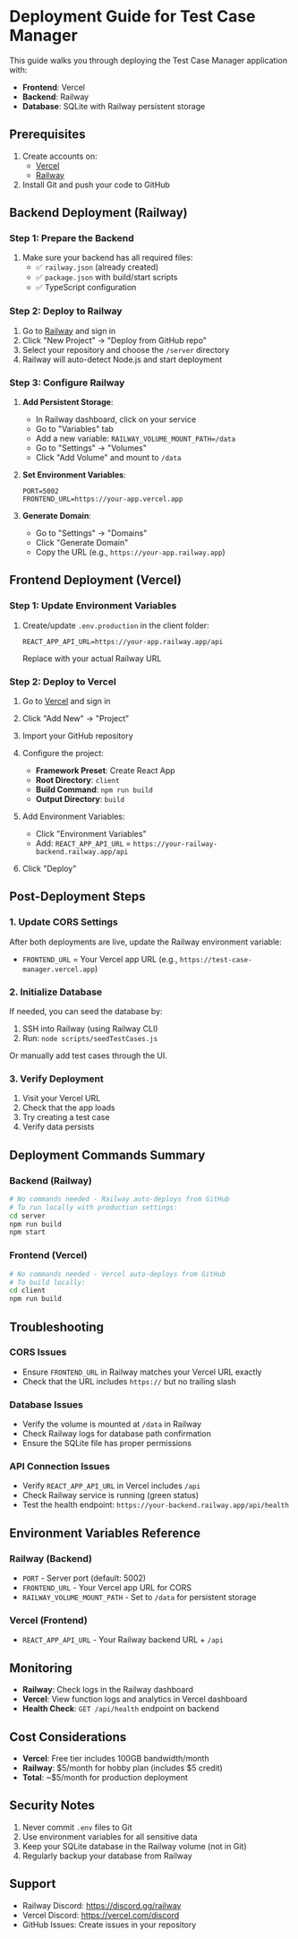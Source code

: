 # Deployment Guide for Test Case Manager

This guide walks you through deploying the Test Case Manager application with:
- **Frontend**: Vercel
- **Backend**: Railway
- **Database**: SQLite with Railway persistent storage

## Prerequisites

1. Create accounts on:
   - [Vercel](https://vercel.com)
   - [Railway](https://railway.app)
2. Install Git and push your code to GitHub

## Backend Deployment (Railway)

### Step 1: Prepare the Backend

1. Make sure your backend has all required files:
   - ✅ `railway.json` (already created)
   - ✅ `package.json` with build/start scripts
   - ✅ TypeScript configuration

### Step 2: Deploy to Railway

1. Go to [Railway](https://railway.app) and sign in
2. Click "New Project" → "Deploy from GitHub repo"
3. Select your repository and choose the `/server` directory
4. Railway will auto-detect Node.js and start deployment

### Step 3: Configure Railway

1. **Add Persistent Storage**:
   - In Railway dashboard, click on your service
   - Go to "Variables" tab
   - Add a new variable: `RAILWAY_VOLUME_MOUNT_PATH=/data`
   - Go to "Settings" → "Volumes"
   - Click "Add Volume" and mount to `/data`

2. **Set Environment Variables**:
   ```
   PORT=5002
   FRONTEND_URL=https://your-app.vercel.app
   ```

3. **Generate Domain**:
   - Go to "Settings" → "Domains"
   - Click "Generate Domain"
   - Copy the URL (e.g., `https://your-app.railway.app`)

## Frontend Deployment (Vercel)

### Step 1: Update Environment Variables

1. Create/update `.env.production` in the client folder:
   ```
   REACT_APP_API_URL=https://your-app.railway.app/api
   ```
   Replace with your actual Railway URL

### Step 2: Deploy to Vercel

1. Go to [Vercel](https://vercel.com) and sign in
2. Click "Add New" → "Project"
3. Import your GitHub repository
4. Configure the project:
   - **Framework Preset**: Create React App
   - **Root Directory**: `client`
   - **Build Command**: `npm run build`
   - **Output Directory**: `build`

5. Add Environment Variables:
   - Click "Environment Variables"
   - Add: `REACT_APP_API_URL` = `https://your-railway-backend.railway.app/api`

6. Click "Deploy"

## Post-Deployment Steps

### 1. Update CORS Settings

After both deployments are live, update the Railway environment variable:
- `FRONTEND_URL` = Your Vercel app URL (e.g., `https://test-case-manager.vercel.app`)

### 2. Initialize Database

If needed, you can seed the database by:
1. SSH into Railway (using Railway CLI)
2. Run: `node scripts/seedTestCases.js`

Or manually add test cases through the UI.

### 3. Verify Deployment

1. Visit your Vercel URL
2. Check that the app loads
3. Try creating a test case
4. Verify data persists

## Deployment Commands Summary

### Backend (Railway)
```bash
# No commands needed - Railway auto-deploys from GitHub
# To run locally with production settings:
cd server
npm run build
npm start
```

### Frontend (Vercel)
```bash
# No commands needed - Vercel auto-deploys from GitHub
# To build locally:
cd client
npm run build
```

## Troubleshooting

### CORS Issues
- Ensure `FRONTEND_URL` in Railway matches your Vercel URL exactly
- Check that the URL includes `https://` but no trailing slash

### Database Issues
- Verify the volume is mounted at `/data` in Railway
- Check Railway logs for database path confirmation
- Ensure the SQLite file has proper permissions

### API Connection Issues
- Verify `REACT_APP_API_URL` in Vercel includes `/api`
- Check Railway service is running (green status)
- Test the health endpoint: `https://your-backend.railway.app/api/health`

## Environment Variables Reference

### Railway (Backend)
- `PORT` - Server port (default: 5002)
- `FRONTEND_URL` - Your Vercel app URL for CORS
- `RAILWAY_VOLUME_MOUNT_PATH` - Set to `/data` for persistent storage

### Vercel (Frontend)
- `REACT_APP_API_URL` - Your Railway backend URL + `/api`

## Monitoring

- **Railway**: Check logs in the Railway dashboard
- **Vercel**: View function logs and analytics in Vercel dashboard
- **Health Check**: `GET /api/health` endpoint on backend

## Cost Considerations

- **Vercel**: Free tier includes 100GB bandwidth/month
- **Railway**: $5/month for hobby plan (includes $5 credit)
- **Total**: ~$5/month for production deployment

## Security Notes

1. Never commit `.env` files to Git
2. Use environment variables for all sensitive data
3. Keep your SQLite database in the Railway volume (not in Git)
4. Regularly backup your database from Railway

## Support

- Railway Discord: https://discord.gg/railway
- Vercel Discord: https://vercel.com/discord
- GitHub Issues: Create issues in your repository